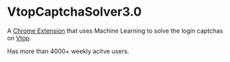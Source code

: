 # VtopCaptchaSolver3.0

A [Chrome Extension](https://chrome.google.com/webstore/detail/vtop-captcha-solver/balpfhmdaaahhppiijcgaemeoeojejam) that uses Machine Learning to solve the login captchas on [Vtop](https://vtop.vit.ac.in/vtop/open/page).

Has more than 4000+ weekly acitve users.
